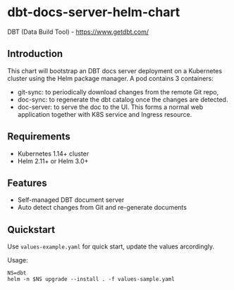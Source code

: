 # dbt-docs-server-helm-chart

DBT (Data Build Tool) - https://www.getdbt.com/

## Introduction

This chart will bootstrap an DBT docs server deployment on a Kubernetes cluster using the Helm package manager.
A pod contains 3 containers:

- git-sync: to periodically download changes from the remote Git repo,
- doc-sync: to regenerate the dbt catalog once the changes are detected.
- doc-server: to serve the doc to the UI. This forms a normal web application together with K8S service and Ingress resource.
## Requirements
- Kubernetes 1.14+ cluster
- Helm 2.11+ or Helm 3.0+

## Features
 - Self-managed DBT document server
 - Auto detect changes from Git and re-generate documents

## Quickstart

Use `values-example.yaml` for quick start, update the values arcordingly.

Usage:
```
NS=dbt
helm -n $NS upgrade --install . -f values-sample.yaml
```